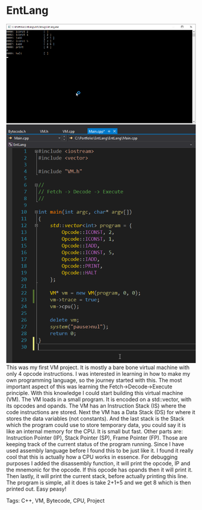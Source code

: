 # EntLang
![Demonstration](EntLang-demostration.png)
![Fetch-decode-execute](EntLang-fetch-decode-execute.png)
This was my first VM project. It is mostly a bare bone virtual machine with only 4 opcode instructions. I was interested in learning in how to make my own programming language, so the journey started with this. The most important aspect of this was learning the Fetch->Decode->Execute principle. With this knowledge I could start building this virtual machine (VM). The VM loads in a small program. It is encoded on a std::vector, with its opcodes and opands. The VM has an Instruction Stack (IS) where the code instructions are stored. Next the VM has a Data Stack (DS) for where it stores the data variables (not constants). And the last stack is the Stack which the program could use to store temporary data, you could say it is like an internal memory for the CPU. It is small but fast. Other parts are: Instruction Pointer (IP), Stack Pointer (SP), Frame Pointer (FP). Those are keeping track of the current status of the program running. Since I have used assembly language before I found this to be just like it. I found it really cool that this is actually how a CPU works in essence. For debugging purposes I added the disassembly function, it will print the opcode, IP and the mnemonic for the opcode. If this opcode has opands then it will print it. Then lastly, it will print the current stack, before actually printing this line. The program is simple, all it does is take 2+1+5 and we get 8 which is then printed out. Easy peasy!

Tags: C++, VM, Bytecode, CPU, Project
